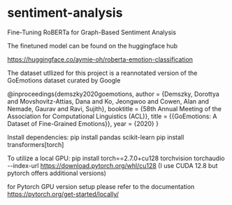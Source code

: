 # sentiment-analysis
Fine-Tuning RoBERTa for Graph-Based Sentiment Analysis

The finetuned model can be found on the huggingface hub

https://huggingface.co/aymie-oh/roberta-emotion-classification

The dataset utllized for this project is a reannotated version of the GoEmotions dataset curated by Google

@inproceedings{demszky2020goemotions,
 author = {Demszky, Dorottya and Movshovitz-Attias, Dana and Ko, Jeongwoo and Cowen, Alan and Nemade, Gaurav and Ravi, Sujith},
 booktitle = {58th Annual Meeting of the Association for Computational Linguistics (ACL)},
 title = {{GoEmotions: A Dataset of Fine-Grained Emotions}},
 year = {2020}
}



Install dependencies:
pip install pandas scikit-learn
pip install transformers[torch]

To utilize a local GPU:
pip install torch==2.7.0+cu128 torchvision torchaudio --index-url https://download.pytorch.org/whl/cu128 (I use CUDA 12.8 but pytorch offers additional versions)

for Pytorch GPU version setup please refer to the documentation
https://pytorch.org/get-started/locally/
